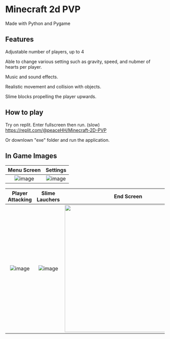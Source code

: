 # Minecraft 2d PVP

Made with Python and Pygame

## Features

Adjustable number of players, up to 4

Able to change various setting such as gravity, speed, and nubmer of hearts per player.

Music and sound effects.

Realistic movement and collision with objects.

Slime blocks propelling the player upwards.

## How to play

Try on replit. Enter fullscreen then run. (slow) https://replit.com/@peaceHH/Minecraft-2D-PVP

Or downlown "exe" folder and run the application.

## In Game Images

**Menu Screen** | **Settings** 
:-:|:-:
![image](https://user-images.githubusercontent.com/97413691/216737962-a730c06c-b65b-4eb0-a1f0-a884ce3a4b1d.png) | ![image](https://user-images.githubusercontent.com/97413691/216738342-d0535c25-3a2e-426a-8f9a-6718212da620.png) 

**Player Attacking** | **Slime Lauchers** | **End Screen**
:-:|:-:|:-:
![image](https://user-images.githubusercontent.com/97413691/216848031-3ed84328-58c7-4beb-9cfc-7e28f44b5ba2.png)| ![image](https://user-images.githubusercontent.com/97413691/216848054-77aebd10-b3df-4510-8ffb-860566dcdc45.png) | <img src="https://user-images.githubusercontent.com/97413691/216848132-013c0419-4d35-4d96-82d9-25194c3e2af5.png" width=400> 

